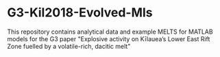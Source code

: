 # G3-Kil2018-Evolved-MIs
This repository contains analytical data and example MELTS for MATLAB models for the G3 paper "Explosive activity on Kīlauea’s Lower East Rift Zone fuelled by a volatile-rich, dacitic melt"
